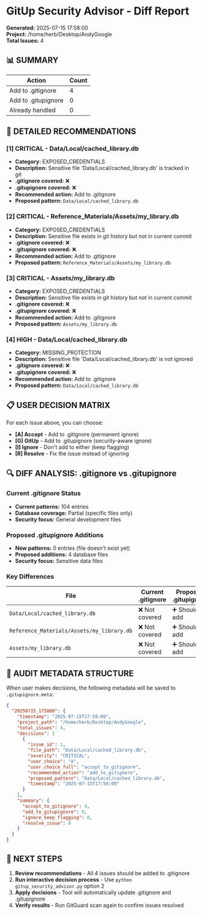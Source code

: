 # GitUp Security Advisor - Diff Report

**Generated:** 2025-07-15 17:58:00  
**Project:** /home/herb/Desktop/AndyGoogle  
**Total Issues:** 4

## 📊 SUMMARY

| Action | Count |
|--------|-------|
| Add to .gitignore | 4 |
| Add to .gitupignore | 0 |
| Already handled | 0 |

## 🎯 DETAILED RECOMMENDATIONS

### [1] CRITICAL - Data/Local/cached_library.db
- **Category:** EXPOSED_CREDENTIALS
- **Description:** Sensitive file 'Data/Local/cached_library.db' is tracked in git
- **.gitignore covered:** ❌
- **.gitupignore covered:** ❌
- **Recommended action:** Add to .gitignore
- **Proposed pattern:** `Data/Local/cached_library.db`

### [2] CRITICAL - Reference_Materials/Assets/my_library.db
- **Category:** EXPOSED_CREDENTIALS
- **Description:** Sensitive file exists in git history but not in current commit
- **.gitignore covered:** ❌
- **.gitupignore covered:** ❌
- **Recommended action:** Add to .gitignore
- **Proposed pattern:** `Reference_Materials/Assets/my_library.db`

### [3] CRITICAL - Assets/my_library.db
- **Category:** EXPOSED_CREDENTIALS
- **Description:** Sensitive file exists in git history but not in current commit
- **.gitignore covered:** ❌
- **.gitupignore covered:** ❌
- **Recommended action:** Add to .gitignore
- **Proposed pattern:** `Assets/my_library.db`

### [4] HIGH - Data/Local/cached_library.db
- **Category:** MISSING_PROTECTION
- **Description:** Sensitive file 'Data/Local/cached_library.db' is not ignored
- **.gitignore covered:** ❌
- **.gitupignore covered:** ❌
- **Recommended action:** Add to .gitignore
- **Proposed pattern:** `Data/Local/cached_library.db`

## 📋 USER DECISION MATRIX

For each issue above, you can choose:
- **[A] Accept** - Add to .gitignore (permanent ignore)
- **[G] GitUp** - Add to .gitupignore (security-aware ignore)
- **[I] Ignore** - Don't add to either (keep flagging)
- **[R] Resolve** - Fix the issue instead of ignoring

## 🔍 DIFF ANALYSIS: .gitignore vs .gitupignore

### Current .gitignore Status
- **Current patterns:** 104 entries
- **Database coverage:** Partial (specific files only)
- **Security focus:** General development files

### Proposed .gitupignore Additions
- **New patterns:** 0 entries (file doesn't exist yet)
- **Proposed additions:** 4 database files
- **Security focus:** Sensitive data files

### Key Differences

| File | Current .gitignore | Proposed .gitupignore | Recommendation |
|------|-------------------|----------------------|----------------|
| `Data/Local/cached_library.db` | ❌ Not covered | ➕ Should add | Add to .gitignore |
| `Reference_Materials/Assets/my_library.db` | ❌ Not covered | ➕ Should add | Add to .gitignore |
| `Assets/my_library.db` | ❌ Not covered | ➕ Should add | Add to .gitignore |

## 📝 AUDIT METADATA STRUCTURE

When user makes decisions, the following metadata will be saved to `.gitupignore.meta`:

```json
{
  "20250715_175800": {
    "timestamp": "2025-07-15T17:58:00",
    "project_path": "/home/herb/Desktop/AndyGoogle",
    "total_issues": 4,
    "decisions": [
      {
        "issue_id": 1,
        "file_path": "Data/Local/cached_library.db",
        "severity": "CRITICAL",
        "user_choice": "A",
        "user_choice_full": "accept_to_gitignore",
        "recommended_action": "add_to_gitignore",
        "proposed_pattern": "Data/Local/cached_library.db",
        "timestamp": "2025-07-15T17:58:00"
      }
    ],
    "summary": {
      "accept_to_gitignore": 4,
      "add_to_gitupignore": 0,
      "ignore_keep_flagging": 0,
      "resolve_issue": 0
    }
  }
}
```

## 🎯 NEXT STEPS

1. **Review recommendations** - All 4 issues should be added to .gitignore
2. **Run interactive decision process** - Use `python gitup_security_advisor.py` option 2
3. **Apply decisions** - Tool will automatically update .gitignore and .gitupignore
4. **Verify results** - Run GitGuard scan again to confirm issues resolved